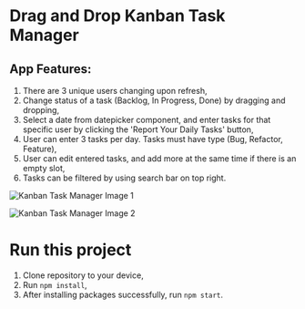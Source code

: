 # Drag and Drop Kanban Task Manager

## App Features:

1) There are 3 unique users changing upon refresh,
2) Change status of a task (Backlog, In Progress, Done) by dragging and dropping,
3) Select a date from datepicker component, and enter tasks for that specific user by clicking the 'Report Your Daily Tasks' button,
4) User can enter 3 tasks per day. Tasks must have type (Bug, Refactor, Feature),
5) User can edit entered tasks, and add more at the same time if there is an empty slot,
6) Tasks can be filtered by using search bar on top right.

![Kanban Task Manager Image 1](https://i.imgur.com/izfkXjr.png)

![Kanban Task Manager Image 2](https://i.imgur.com/we8DvuD.png)

# Run this project

1) Clone repository to your device,
2) Run `npm install`,
3) After installing packages successfully, run `npm start`.
